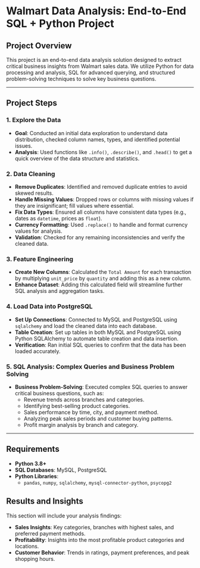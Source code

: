 # Walmart Data Analysis: End-to-End SQL + Python Project

## Project Overview

This project is an end-to-end data analysis solution designed to extract critical business insights from Walmart sales data. We utilize Python for data processing and analysis, SQL for advanced querying, and structured problem-solving techniques to solve key business questions.

---

## Project Steps

### 1. Explore the Data
   - **Goal**: Conducted an initial data exploration to understand data distribution, checked column names, types, and identified potential issues.
   - **Analysis**: Used functions like `.info()`, `.describe()`, and `.head()` to get a quick overview of the data structure and statistics.

### 2. Data Cleaning
   - **Remove Duplicates**: Identified and removed duplicate entries to avoid skewed results.
   - **Handle Missing Values**: Dropped rows or columns with missing values if they are insignificant; fill values where essential.
   - **Fix Data Types**: Ensured all columns have consistent data types (e.g., dates as `datetime`, prices as `float`).
   - **Currency Formatting**: Used `.replace()` to handle and format currency values for analysis.
   - **Validation**: Checked for any remaining inconsistencies and verify the cleaned data.

### 3. Feature Engineering
   - **Create New Columns**: Calculated the `Total Amount` for each transaction by multiplying `unit_price` by `quantity` and adding this as a new column.
   - **Enhance Dataset**: Adding this calculated field will streamline further SQL analysis and aggregation tasks.

### 4. Load Data into PostgreSQL
   - **Set Up Connections**: Connected to MySQL and PostgreSQL using `sqlalchemy` and load the cleaned data into each database.
   - **Table Creation**: Set up tables in both MySQL and PostgreSQL using Python SQLAlchemy to automate table creation and data insertion.
   - **Verification**: Ran initial SQL queries to confirm that the data has been loaded accurately.

### 5. SQL Analysis: Complex Queries and Business Problem Solving
   - **Business Problem-Solving**: Executed complex SQL queries to answer critical business questions, such as:
     - Revenue trends across branches and categories.
     - Identifying best-selling product categories.
     - Sales performance by time, city, and payment method.
     - Analyzing peak sales periods and customer buying patterns.
     - Profit margin analysis by branch and category.

---

## Requirements

- **Python 3.8+**
- **SQL Databases**: MySQL, PostgreSQL
- **Python Libraries**:
  - `pandas`, `numpy`, `sqlalchemy`, `mysql-connector-python`, `psycopg2`

## Results and Insights

This section will include your analysis findings:
- **Sales Insights**: Key categories, branches with highest sales, and preferred payment methods.
- **Profitability**: Insights into the most profitable product categories and locations.
- **Customer Behavior**: Trends in ratings, payment preferences, and peak shopping hours.

